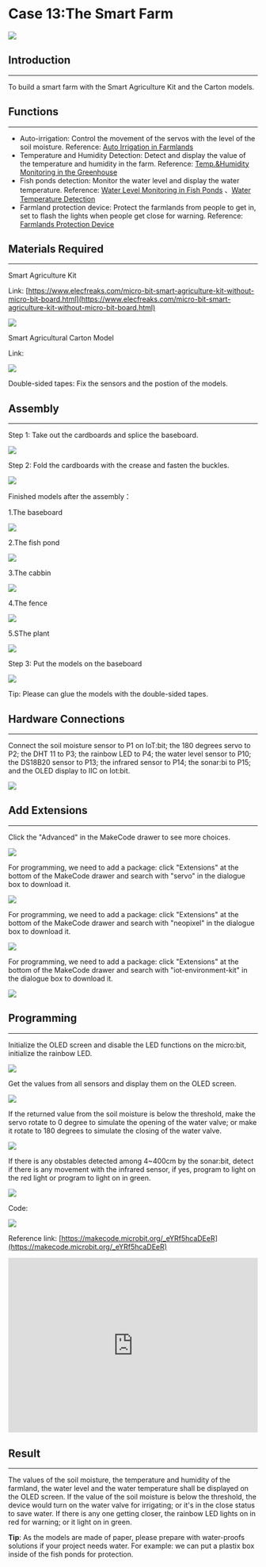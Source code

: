 # Case 13:The Smart Farm

![](./images/microbit-Smart-Agriculture-Kit-13-01.png)

##  Introduction
---
To build a smart farm with the Smart Agriculture Kit and the Carton models. 

##  Functions
---

- Auto-irrigation: Control the movement of the servos with the level of the soil moisture. 
    Reference: [Auto Irrigation in Farmlands](https://www.elecfreaks.com/learn-en/microbitKit/smart_agriculture_kit/microbit-Smart-Agriculture-Kit-case-01.html)
- Temperature and Humidity Detection: Detect and display the value of the temperature and humidity in the farm. 
    Reference: [Temp.&Humidity Monitoring in the Greenhouse](https://www.elecfreaks.com/learn-en/microbitKit/smart_agriculture_kit/microbit-Smart-Agriculture-Kit-case-02.html)
- Fish ponds detection: Monitor the water level and display the water temperature. 
    Reference: [Water Level Monitoring in Fish Ponds](https://www.elecfreaks.com/learn-en/microbitKit/smart_agriculture_kit/microbit-Smart-Agriculture-Kit-case-10.html) 、[Water Temperature Detection](hhttps://www.elecfreaks.com/learn-en/microbitKit/smart_agriculture_kit/microbit-Smart-Agriculture-Kit-case-05.html)
- Farmland protection device: Protect the farmlands from people to get in, set to flash the lights when people get close for warning. 
    Reference: [Farmlands Protection Device](https://www.elecfreaks.com/learn-en/microbitKit/smart_agriculture_kit/microbit-Smart-Agriculture-Kit-case-04.html)


## Materials Required
---
Smart Agriculture Kit

Link: [https://www.elecfreaks.com/micro-bit-smart-agriculture-kit-without-micro-bit-board.html](https://www.elecfreaks.com/micro-bit-smart-agriculture-kit-without-micro-bit-board.html)

![](./images/microbit-Smart-Agriculture-Kit-case-01-02.png)

Smart Agricultural Carton Model

Link: []()

![](./images/microbit-Smart-Agriculture-Kit-13-02.png)

Double-sided tapes: Fix the sensors and the postion of the models. 

## Assembly
---
Step 1: Take out the cardboards and splice the baseboard. 

![](./images/microbit-Smart-Agriculture-Kit-13-03.png)

Step 2: Fold the cardboards with the crease and fasten the buckles. 

![](./images/microbit-Smart-Agriculture-Kit-13-04.png)

Finished models after the assembly：

1.The baseboard 
  
  ![](./images/microbit-Smart-Agriculture-Kit-13-05.png)
  
2.The fish pond
  
  ![](./images/microbit-Smart-Agriculture-Kit-13-06.png)
  
3.The cabbin
  
  ![](./images/microbit-Smart-Agriculture-Kit-13-07.png)
  
4.The fence
  
  ![](./images/microbit-Smart-Agriculture-Kit-13-08.png)
  
5.SThe plant
  
  ![](./images/microbit-Smart-Agriculture-Kit-13-09.png)

Step 3: Put the models on the baseboard

![](./images/microbit-Smart-Agriculture-Kit-13-10.png)

Tip: Please can glue the models with the double-sided tapes. 

## Hardware Connections 
---
Connect the soil moisture sensor to P1 on IoT:bit; 
the 180 degrees servo to P2; 
the DHT 11 to P3;
the rainbow LED to P4;
the water level sensor to P10;
the DS18B20 sensor to P13;
the infrared sensor to P14;
the sonar:bi to P15;
and the OLED display to IIC on Iot:bit. 

![](./images/microbit-Smart-Agriculture-Kit-13-11.png)

## Add Extensions
---
Click the "Advanced" in the MakeCode drawer to see more choices. 

![](./images/microbit-Smart-Agriculture-Kit-case-01-04.png)

For programming, we need to add a package: click "Extensions" at the bottom of the MakeCode drawer and search with "servo" in the dialogue box to download it. 

![](./images/microbit-Smart-Agriculture-Kit-case-01-06.png)

For programming, we need to add a package: click "Extensions" at the bottom of the MakeCode drawer and search with "neopixel" in the dialogue box to download it. 

![](./images/microbit-Smart-Agriculture-Kit-case-03-06.png)

For programming, we need to add a package: click "Extensions" at the bottom of the MakeCode drawer and search with "iot-environment-kit" in the dialogue box to download it. 

![](./images/microbit-Smart-Agriculture-Kit-case-01-05.png)

## Programming
---
Initialize the OLED screen and disable the LED functions on the micro:bit, initialize the rainbow LED. 

![](./images/microbit-Smart-Agriculture-Kit-13-12.png)

Get the values from all sensors and display them on the OLED screen. 

![](./images/microbit-Smart-Agriculture-Kit-13-13.png)

If the returned value from the soil moisture is below the threshold, make the servo rotate to 0 degree to simulate the opening of the water valve; or make it rotate to 180 degrees to simulate the closing of the water valve. 

![](./images/microbit-Smart-Agriculture-Kit-13-14.png)

If there is any obstables detected among 4~400cm by the sonar:bit, detect if there is any movement with the infrared sensor, if yes, program to light on the red light or program to light on in green. 

![](./images/microbit-Smart-Agriculture-Kit-13-15.png)

Code:

![](./images/microbit-Smart-Agriculture-Kit-13-16.png)


Reference link: [https://makecode.microbit.org/_eYRf5hcaDEeR](https://makecode.microbit.org/_eYRf5hcaDEeR)

<div style="position:relative;height:0;padding-bottom:70%;overflow:hidden;">
<iframe style="position:absolute;top:0;left:0;width:100%;height:100%;" src="https://makecode.microbit.org/#_eYRf5hcaDEeR" frameborder="0" sandbox="allow-popups allow-forms allow-scripts allow-same-origin">
</iframe>
</div>  

##  Result
---
The values of the soil moisture, the temperature and humidity of the farmland, the water level and the water temperature shall be displayed on the OLED screen. 
If the value of the soil moisture is below the threshold, the device would turn on the water valve for irrigating; or it's in the close status to save water. 
If there is any one getting closer, the rainbow LED lights on in red for warning; or it light on in green. 

**Tip**: As the models are made of paper, please prepare with water-proofs solutions if your project needs water. For example: we can put a plastix box inside of the fish ponds for protection. 



